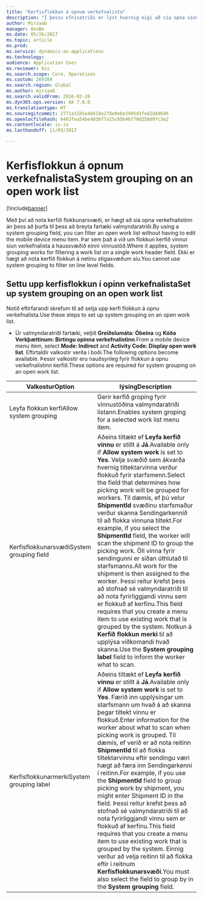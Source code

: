 ```yaml
---
title: "Kerfisflokkun á opnum verkefnalista"
description: "Í þessu efnisatriði er lýst hvernig eigi að sía opna vinnu í fartæki."
author: Mirzaab
manager: AnnBe
ms.date: 05/26/2017
ms.topic: article
ms.prod: 
ms.service: dynamics-ax-applications
ms.technology: 
audience: Application User
ms.reviewer: bis
ms.search.scope: Core, Operations
ms.custom: 269384
ms.search.region: Global
ms.author: mirzaab
ms.search.validFrom: 2016-02-28
ms.dyn365.ops.version: AX 7.0.0
ms.translationtype: HT
ms.sourcegitcommit: 2771a31b5a4d418a27de0ebe1945d1fed2d8d6d6
ms.openlocfilehash: 6403fea54be4036f7a15c05b46f70d258d97c3e2
ms.contentlocale: is-is
ms.lasthandoff: 11/03/2017

---
```


# <a name="system-grouping-on-an-open-work-list"></a><span data-ttu-id="2895f-103">Kerfisflokkun á opnum verkefnalista</span><span class="sxs-lookup"><span data-stu-id="2895f-103">System grouping on an open work list</span></span>

[!include[banner](../includes/banner.md)]

<span data-ttu-id="2895f-104">Með því að nota kerfið flokkunarsvæði, er hægt að sía opna verkefnalistinn án þess að þurfa til þess að breyta fartæki valmyndaratriði.</span><span class="sxs-lookup"><span data-stu-id="2895f-104">By using a system grouping field, you can filter an open work list without having to edit the mobile device menu item.</span></span>
<span data-ttu-id="2895f-105">Þar sem það á við um flokkun kerfið vinnur síun verkefnalista á haussvæðið einni vinnustöð.</span><span class="sxs-lookup"><span data-stu-id="2895f-105">Where it applies, system grouping works for filtering a work list on a single work header field.</span></span> <span data-ttu-id="2895f-106">Ekki er hægt að nota kerfið flokkun á netinu stigasvæðum síu.</span><span class="sxs-lookup"><span data-stu-id="2895f-106">You cannot use system grouping to filter on line level fields.</span></span>

## <a name="set-up-system-grouping-on-an-open-work-list"></a><span data-ttu-id="2895f-107">Settu upp kerfisflokkun í opinn verkefnalista</span><span class="sxs-lookup"><span data-stu-id="2895f-107">Set up system grouping on an open work list</span></span>
<span data-ttu-id="2895f-108">Notið eftirfarandi skrefum til að setja upp kerfi flokkun á opnu verkefnalista.</span><span class="sxs-lookup"><span data-stu-id="2895f-108">Use these steps to set up system grouping on an open work list.</span></span>

-   <span data-ttu-id="2895f-109">Úr valmyndaratriði fartæki, veljið **Greiðslumáta: Óbeina** og **Kóða Verkþættinum: Birtingu opinna verkefnalistinn**.</span><span class="sxs-lookup"><span data-stu-id="2895f-109">From a mobile device menu item, select **Mode: Indirect** and **Activity Code: Display open work list**.</span></span> <span data-ttu-id="2895f-110">Eftirtaldir valkostir verða í boði.</span><span class="sxs-lookup"><span data-stu-id="2895f-110">The following options become available.</span></span> <span data-ttu-id="2895f-111">Þessir valkostir eru nauðsynleg fyrir flokkun á opnu verkefnalistinn kerfið.</span><span class="sxs-lookup"><span data-stu-id="2895f-111">These options are required for system grouping on an open work list.</span></span> 

| <span data-ttu-id="2895f-112">Valkostur</span><span class="sxs-lookup"><span data-stu-id="2895f-112">Option</span></span>        | <span data-ttu-id="2895f-113">lýsing</span><span class="sxs-lookup"><span data-stu-id="2895f-113">Description</span></span>   | 
| ------------- | ------------- |
| <span data-ttu-id="2895f-114">Leyfa flokkun kerfi</span><span class="sxs-lookup"><span data-stu-id="2895f-114">Allow system grouping</span></span>   | <span data-ttu-id="2895f-115">Gerir kerfið groping fyrir vinnustöðina valmyndaratriði listann.</span><span class="sxs-lookup"><span data-stu-id="2895f-115">Enables system groping for a selected work list menu item.</span></span>| 
| <span data-ttu-id="2895f-116">Kerfisflokkunarsvæði</span><span class="sxs-lookup"><span data-stu-id="2895f-116">System grouping field</span></span>   | <span data-ttu-id="2895f-117">Aðeins tiltækt ef **Leyfa kerfið vinnu** er stillt á **Já**.</span><span class="sxs-lookup"><span data-stu-id="2895f-117">Available only if **Allow system work** is set to **Yes**.</span></span> <span data-ttu-id="2895f-118">Velja svæðið sem ákvarða hvernig tiltektarvinna verður flokkuð fyrir starfsmenn.</span><span class="sxs-lookup"><span data-stu-id="2895f-118">Select the field that determines how picking work will be grouped for workers.</span></span> <span data-ttu-id="2895f-119">Til dæmis, ef þú velur **ShipmentId** svæðinu starfsmaður verður skanna Sendingarkennið til að flokka vinnuna tiltekt.</span><span class="sxs-lookup"><span data-stu-id="2895f-119">For example, if you select the **ShipmentId** field, the worker will scan the shipment ID to group the picking work.</span></span> <span data-ttu-id="2895f-120">Öll vinna fyrir sendingunni er síðan úthlutað til starfsmanns.</span><span class="sxs-lookup"><span data-stu-id="2895f-120">All work for the shipment is then assigned to the worker.</span></span> <span data-ttu-id="2895f-121">Þessi reitur krefst þess að stofnað sé valmyndaratriði til að nota fyrirliggjandi vinnu sem er flokkuð af kerfinu.</span><span class="sxs-lookup"><span data-stu-id="2895f-121">This field requires that you create a menu item to use existing work that is grouped by the system.</span></span> <span data-ttu-id="2895f-122">Notkun á **Kerfið flokkun merki** til að upplýsa viðkomandi hvað skanna.</span><span class="sxs-lookup"><span data-stu-id="2895f-122">Use the **System grouping label** field to inform the worker what to scan.</span></span> |
| <span data-ttu-id="2895f-123">Kerfisflokkunarmerki</span><span class="sxs-lookup"><span data-stu-id="2895f-123">System grouping label</span></span>   | <span data-ttu-id="2895f-124">Aðeins tiltækt ef **Leyfa kerfið vinnu** er stillt á **Já**.</span><span class="sxs-lookup"><span data-stu-id="2895f-124">Available only if **Allow system work** is set to **Yes**.</span></span> <span data-ttu-id="2895f-125">Færið inn upplýsingar um starfsmann um hvað á að skanna þegar tiltekt vinnu er flokkuð.</span><span class="sxs-lookup"><span data-stu-id="2895f-125">Enter information for the worker about what to scan when picking work is grouped.</span></span> <span data-ttu-id="2895f-126">Til dæmis, ef verið er að nota reitinn **ShipmentId** til að flokka tiltektarvinnu eftir sendingu væri hægt að færa inn Sendingarkenni í reitinn.</span><span class="sxs-lookup"><span data-stu-id="2895f-126">For example, if you use the **ShipmentId** field to group picking work by shipment, you might enter Shipment ID in the field.</span></span> <span data-ttu-id="2895f-127">Þessi reitur krefst þess að stofnað sé valmyndaratriði til að nota fyrirliggjandi vinnu sem er flokkuð af kerfinu.</span><span class="sxs-lookup"><span data-stu-id="2895f-127">This field requires that you create a menu item to use existing work that is grouped by the system.</span></span> <span data-ttu-id="2895f-128">Einnig verður að velja reitinn til að flokka eftir í reitnum **Kerfisflokkunarsvæði**.</span><span class="sxs-lookup"><span data-stu-id="2895f-128">You must also select the field to group by in the **System grouping** field.</span></span>|

